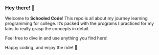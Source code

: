 ### **Hey there! 👋**

Welcome to **Schooled Code**! This repo is all about my journey learning programming for college. It’s packed with the programs I practiced for my labs to really grasp the concepts in detail.

Feel free to dive in and use anything you find here!

Happy coding, and enjoy the ride! 🚀
